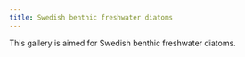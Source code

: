 ```yaml
---
title: Swedish benthic freshwater diatoms
---
```


This gallery is aimed for Swedish benthic freshwater diatoms.
